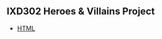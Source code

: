 <h2>IXD302 Heroes & Villains Project</h2>

+ [HTML](http://sarahjaneowens.github.io/302-heroes-villains/heroes_villains.html)